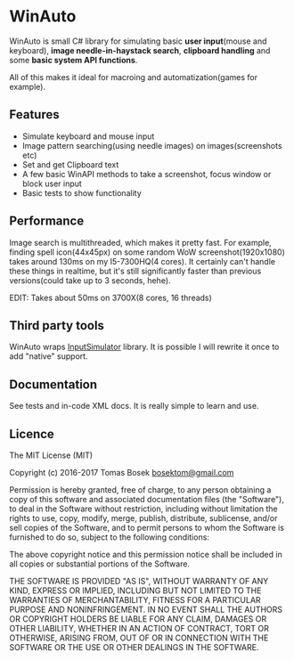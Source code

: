 # WinAuto
WinAuto is small C# library for simulating basic **user input**(mouse and keyboard), **image needle-in-haystack search**, **clipboard handling** and some **basic system API functions**. 
  
All of this makes it ideal for macroing and automatization(games for example).

## Features
- Simulate keyboard and mouse input
- Image pattern searching(using needle images) on images(screenshots etc)
- Set and get Clipboard text
- A few basic WinAPI methods to take a screenshot, focus window or block user input
- Basic tests to show functionality

## Performance
Image search is multithreaded, which makes it pretty fast. For example, finding spell icon(44x45px) on some random WoW screenshot(1920x1080) takes around 130ms on my I5-7300HQ(4 cores).
It certainly can't handle these things in realtime, but it's still significantly faster than previous versions(could take up to 3 seconds, hehe).

EDIT: Takes about 50ms on 3700X(8 cores, 16 threads)

## Third party tools
WinAuto wraps [InputSimulator](https://github.com/michaelnoonan/inputsimulator) library. It is possible I will rewrite it once to add "native" support.

## Documentation
See tests and in-code XML docs. It is really simple to learn and use.

## Licence
The MIT License (MIT)

Copyright (c) 2016-2017 Tomas Bosek bosektom@gmail.com

Permission is hereby granted, free of charge, to any person obtaining a copy
of this software and associated documentation files (the "Software"), to deal
in the Software without restriction, including without limitation the rights
to use, copy, modify, merge, publish, distribute, sublicense, and/or sell
copies of the Software, and to permit persons to whom the Software is
furnished to do so, subject to the following conditions:

The above copyright notice and this permission notice shall be included in all
copies or substantial portions of the Software.

THE SOFTWARE IS PROVIDED "AS IS", WITHOUT WARRANTY OF ANY KIND, EXPRESS OR
IMPLIED, INCLUDING BUT NOT LIMITED TO THE WARRANTIES OF MERCHANTABILITY,
FITNESS FOR A PARTICULAR PURPOSE AND NONINFRINGEMENT. IN NO EVENT SHALL THE
AUTHORS OR COPYRIGHT HOLDERS BE LIABLE FOR ANY CLAIM, DAMAGES OR OTHER
LIABILITY, WHETHER IN AN ACTION OF CONTRACT, TORT OR OTHERWISE, ARISING FROM,
OUT OF OR IN CONNECTION WITH THE SOFTWARE OR THE USE OR OTHER DEALINGS IN THE
SOFTWARE.
